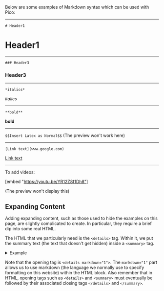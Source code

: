 Below are some examples of Markdown syntax which can be used with Pico:

---

`# Header1`

# Header1

---

`### Header3`

### Header3

---

`*italics*`

*italics*

---

`**bold**`

**bold**

---

`$$Insert Latex as Normal$$` (The preview won't work here)

---

`[Link text](www.google.com)`


[Link text](www.google.com)

---

To add videos:

[embed "https://youtu.be/YR12Z8f1Dh8"]

(The preview won't display this)

## Expanding Content
Adding expanding content, such as those used to hide the examples on this page, are slightly complicated to create. In particular, they require a brief dip into some real HTML.

The HTML that we particularly need is the `<details>` tag. Within it, we put the summary text (the text that doesn't get hidden) inside a `<summary>` tag.

<details markdown="1">
<summary>Example</summary>

---

``` markdown
<details markdown="1">
<summary>Click here</summary>
**Surprise!**
</details>
```
---

<details markdown="1">
<summary>Click here</summary>
**Surprise!**
</details>

---
</details>

Note that the opening tag is `<details markdown="1">`. The `markdown="1"` part allows us to use markdown (the language we normally use to specify formatting on this website) within the HTML block. Also remember that in HTML, opening tags such as `<details>` and `<summary>` must eventually be followed by their associated closing tags `</details>` and `</summary>`.

